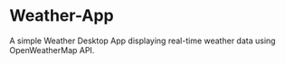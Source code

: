 # Weather-App
A simple Weather Desktop App displaying real-time weather data using OpenWeatherMap API.
